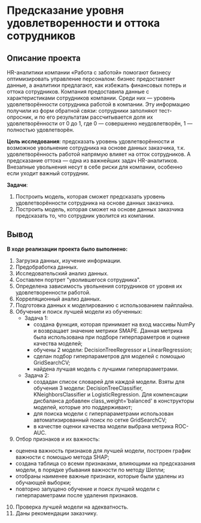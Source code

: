 # Предсказание уровня удовлетворенности и оттока сотрудников

## Описание проекта

HR-аналитики компании «Работа с заботой» помогают бизнесу оптимизировать управление персоналом: бизнес предоставляет данные, а аналитики предлагают, как избежать финансовых потерь и оттока сотрудников.
Компания предоставила данные с характеристиками сотрудников компании. Среди них — уровень удовлетворённости сотрудника работой в компании. Эту информацию получили из форм обратной связи: сотрудники заполняют тест-опросник, и по его результатам рассчитывается доля их удовлетворённости от 0 до 1, где 0 — совершенно неудовлетворён, 1 — полностью удовлетворён. 

**Цель исследования**: предсказать уровень удовлетворённости и возможное увольнение сотрудника на основе данных заказчика, т.к. удовлетворённость работой напрямую влияет на отток сотрудников. А предсказание оттока — одна из важнейших задач HR-аналитиков. Внезапные увольнения несут в себе риски для компании, особенно если уходит важный сотрудник.

**Задачи**:
1. Построить модель, которая сможет предсказать уровень удовлетворённости сотрудника на основе данных заказчика. 
2. Построить модель, которая сможет на основе данных заказчика предсказать то, что сотрудник уволится из компании.

## Вывод

**В ходе реализации проекта было выполнено:**
1. Загрузка данных, изучение информации.
2. Предобработка данных.
3. Исследовательский анализ данных.
4. Составлен портрет "уволившегося сотрудника".
5. Определена зависимость увольнения сотрудников от уровня их удовлетворенности работой.
6. Корреляционный анализ данных.
7. Подготовка данных к моделированию с использованием пайплайна.
8. Обучение и поиск лучшей модели из обученных:
   - Задача 1:
     - создана функция, которая принимает на вход массивы NumPy и возвращает значение метрики SMAPE. Данная метрика была использована при подборе гиперпараметров и оценке качества моделей;
     - обучены 2 модели: DecisionTreeRegressor и LinearRegression;
     - сделан подбор гиперпараметров для моделей с помощью GridSearchCV;
     - найдена лучшая модель с лучшими гиперпараметрами.
   - Задача 2:
     - создадан список словарей для каждой модели. Взяты для обучения 3 модели: DecisionTreeClassifier, KNeighborsClassifier и LogisticRegression. Для компенсации дисбаланса добавлен class_weight='balanced' в конструкторы моделей, которые это поддерживают;
     - для поиска модели с гиперпараметрами использован автоматизированный поиск по сетке GridSearchCV;
     - в качестве оценки качества модели выбрана метрика ROC-AUC.
10. Отбор признаков и их важность:
  - оценена важность признаков для лучшей модели, построен график важности с помощью метода SHAP;
  - создана таблица со всеми признаками, влияющими на предсказания модели, в порядке убывания важности по методу Шепли;
  - отобраны наименее важные признаки, которые были удалены из обучающей выборки;
  - повторно запущено обучение и поиск лучшей модели с гиперпараметрами после удаления признаков.
10. Проверка лучшей модели на адекватность.
11. Даны рекомендации заказчику.
